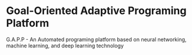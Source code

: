 # Goal-Oriented Adaptive Programing Platform 
G.A.P.P - An Automated programing platform based on neural networking, machine learning, and deep learning technology
